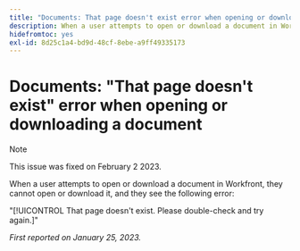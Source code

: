 ```yaml
---
title: "Documents: That page doesn't exist error when opening or downloading a document"
description: When a user attempts to open or download a document in Workfront, they cannot open or download it, and they see an error
hidefromtoc: yes
exl-id: 8d25c1a4-bd9d-48cf-8ebe-a9ff49335173
---
```

# Documents: "That page doesn't exist" error when opening or downloading a document

<!--This article is on the WF and WFP TOC-->

>[!NOTE]
>
>This issue was fixed on February 2 2023.

When a user attempts to open or download a document in Workfront, they cannot open or download it, and they see the following error:

"[!UICONTROL That page doesn't exist. Please double-check and try again.]"

_First reported on January 25, 2023._

